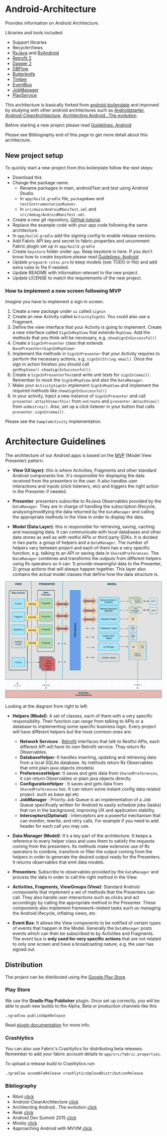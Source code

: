 # Android-Architecture
Provides information on Android Architecture. 

Libraries and tools included:

- Support libraries
- RecyclerViews 
- [RxJava](https://github.com/ReactiveX/RxJava) and [RxAndroid](https://github.com/ReactiveX/RxAndroid) 
- [Retrofit 2](http://square.github.io/retrofit/)
- [Dagger 2](http://google.github.io/dagger/)
- [DBFlow](https://github.com/Raizlabs/DBFlow)
- [Butterknife](https://github.com/JakeWharton/butterknife)
- [Timber](https://github.com/JakeWharton/timber)
- [EventBus](https://github.com/greenrobot/EventBus)
- [JobManager](https://github.com/yigit/android-priority-jobqueue)
- [PlayService](https://developers.google.com/android/guides/setup)


This architecture is basically forked from [android-boilerplate](https://labs.ribot.co.uk/android-application-architecture-8b6e34acda65#.8yfra7ozv) 
and improved by studying with other android architectures such as [Androidstarter](http://roroche.github.io/AndroidStarter/), 
[Android-CleanArchitecture](https://github.com/android10/Android-CleanArchitecture),
[Architecting Android…The evolution](http://fernandocejas.com/2015/07/18/architecting-android-the-evolution/).

Before starting a new project please read [Guidelines: Android](https://github.com/appscore/AppscoreDevelopment/wiki/Guidelines:-Android)

Please see Bibliography end of this page to get more detail about this architecture.

## New project setup 

To quickly start a new project from this boilerplate follow the next steps:

* Download this
* Change the package name. 
  * Rename packages in main, androidTest and test using Android Studio.
  * In `app/build.gradle` file, `packageName` and `testInstrumentationRunner`.
  * In `src/main/AndroidManifest.xml` and `src/debug/AndroidManifest.xml`.
* Create a new git repository, [GitHub tutorial](https://help.github.com/articles/adding-an-existing-project-to-github-using-the-command-line/).
* Replace the example code with your app code following the same architecture.
* In `app/build.gradle` add the signing config to enable release versions.
* Add Fabric API key and secret to fabric.properties and uncomment Fabric plugin set up in `app/build.gradle`
* Create `keystore` folder under `app`. Keep keystore in here. If you don't know how to create keystore please read [Guidelines: Android](https://github.com/appscore/AppscoreDevelopment/wiki/Guidelines:-Android)   
* Update `proguard-rules.pro` to keep models (see TODO in file) and add extra rules to file if needed.
* Update README with information relevant to the new project.
* Update LICENSE to match the requirements of the new project.

### How to implement a new screen following MVP

Imagine you have to implement a sign in screen. 

1. Create a new package under `ui` called `signin`
2. Create an new Activity called `ActivitySignIn`. You could also use a Fragment.
3. Define the view interface that your Activity is going to implement. Create a new interface called `SignInMvpView` that extends `MvpView`. Add the methods that you think will be necessary, e.g. `showSignInSuccessful()`
4. Create a `SignInPresenter` class that extends `BasePresenter<SignInMvpView>`
5. Implement the methods in `SignInPresenter` that your Activity requires to perform the necessary actions, e.g. `signIn(String email)`. Once the sign in action finishes you should call `getMvpView().showSignInSuccessful()`.
6. Create a `SignInPresenterTest`and write unit tests for `signIn(email)`. Remember to mock the  `SignInMvpView` and also the `DataManager`.
7. Make your  `ActivitySignIn` implement `SignInMvpView` and implement the required methods like `showSignInSuccessful()`
8. In your activity, inject a new instance of `SignInPresenter` and call `presenter.attachView(this)` from `onCreate` and `presenter.detachView()` from `onDestroy()`. Also, set up a click listener in your button that calls `presenter.signIn(email)`.

Please see the `SampleActivity` implementation.

# Architecture Guidelines

The architecture of our Android apps is based on the [MVP](https://en.wikipedia.org/wiki/Model%E2%80%93view%E2%80%93presenter) (Model View Presenter) pattern. 

* __View (UI layer)__: this is where Activities, Fragments and other standard Android components live. It's responsible for displaying the data received from the presenters to the user. It also handles user interactions and inputs (click listeners, etc) and triggers the right action in the Presenter if needed.

* __Presenter__: presenters subscribe to RxJava Observables provided by the `DataManager`. They are in charge of handling the subscription lifecycle, analysing/modifying the data returned by the `DataManager` and calling the appropriate methods in the View in order to display the data.

* __Model (Data Layer)__: this is responsible for retrieving, saving, caching and massaging data. It can communicate with local databases and other data stores as well as with restful APIs or third party SDKs. It is divided in two parts: a group of helpers and a `DataManager`. The number of helpers vary between project and each of them has a very specific function, e.g. talking to an API or saving data in `SharedPreferences`. The `DataManager` combines and transforms the outputs from different helpers using Rx operators so it can: 1) provide meaningful data to the Presenter,  2) group actions that will always happen together. This layer also contains the actual model classes that define how the data structure is.

![](diagrams/architecture.png)

Looking at the diagram from right to left:

* __Helpers (Model)__: A set of classes, each of them with a very specific responsibility. Their function can range from talking to APIs or a database to implementing some specific business logic. Every project will have different helpers but the most common ones are:
	- __Network Services__ : [Retrofit](http://square.github.io/retrofit) interfaces that talk to Restful APIs, each different API will have its own Retrofit service. They return Rx Observables.
	- __DatabaseHelper__: It handles inserting, updating and retrieving data from a local SQLite database. Its methods return Rx Observables that emit plain java objects (models)
	- __PreferencesHelper__: It saves and gets data from `SharedPreferences`, it can return Observables or plain java objects directly.
	- __ConfigurationHelper__ : It saves and gets data from `SharedPreferences` too. It can return some instant config data related project. such as base api etc
	- __JobManager__ : Priority Job Queue is an implementation of a Job Queue specifically written for Android to easily schedule jobs (tasks) that run in the background, improving UX and application stability.
	- __Interceptors(Optional)__ : Interceptors are a powerful mechanism that can monitor, rewrite, and retry calls. For example if you need to add header for each call you may use. 

* __Data Manager (Model)__: It's a key part of the architecture. It keeps a reference to every helper class and uses them to satisfy the requests coming from the presenters. Its methods make extensive use of Rx operators to combine, transform or filter the output coming from the helpers in order to generate the desired output ready for the Presenters. It returns observables that emit data models.

* __Presenters__: Subscribe to observables provided by the `DataManager` and process the data in order to call the right method in the View.

* __Activities, Fragments, ViewGroups (View)__: Standard Android components that implement a set of methods that the Presenters can call. They also handle user interactions such as clicks and act accordingly by calling the appropriate method in the Presenter. These components also implement framework-related tasks such us managing the Android lifecycle, inflating views, etc.

* __Event Bus__: It allows the View components to be notified of certain types of events that happen in the Model. Generally the  `DataManager` posts events which can then be subscribed to by Activities and Fragments. The event bus is __only used for very specific actions__ that are not related to only one screen and have a broadcasting nature, e.g. the user has signed out.

## Distribution

The project can be distributed using the [Google Play Store](https://github.com/Triple-T/gradle-play-publisher).

### Play Store

We use the __Gradle Play Publisher__ plugin. Once set up correctly, you will be able to push new builds to
the Alpha, Beta or production channels like this

```
./gradlew publishApkRelease
```
Read [plugin documentation](https://github.com/Triple-T/gradle-play-publisher) for more info.

### Crashlytics

You can also use Fabric's Crashlytics for distributing beta releases. Remember to add your fabric
account details to `app/src/fabric.properties`.

To upload a release build to Crashlytics run:

```
./gradlew assembleRelease crashlyticsUploadDistributionRelease
```

### Bibliography
- Ribot [click](https://labs.ribot.co.uk/android-application-architecture-8b6e34acda65#.8yfra7ozv)
- Android-CleanArchitecture [click](https://github.com/android10/Android-CleanArchitecture)
- Architecting Android…The evolution [click](http://fernandocejas.com/2015/07/18/architecting-android-the-evolution/)
- Reak [click](https://github.com/reark/reark)
- Android Dev Summit 2015 [click](https://www.youtube.com/watch?v=BlkJzgjzL0c)
- Mosby [click](http://hannesdorfmann.com/mosby/)
- Approaching Android with MVVM [click](https://labs.ribot.co.uk/approaching-android-with-mvvm-8ceec02d5442#.x49fpvrh7)









        
